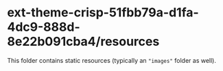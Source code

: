 # ext-theme-crisp-51fbb79a-d1fa-4dc9-888d-8e22b091cba4/resources

This folder contains static resources (typically an `"images"` folder as well).
